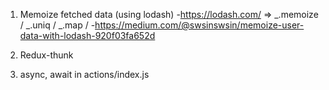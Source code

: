 1. Memoize fetched data (using lodash)
-https://lodash.com/ => _.memoize / _.uniq / _.map / 
-https://medium.com/@swsinswsin/memoize-user-data-with-lodash-920f03fa652d

2. Redux-thunk

3. async, await in actions/index.js
